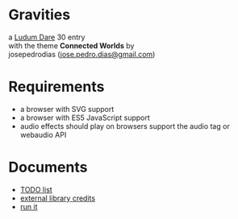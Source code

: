 # Gravities

a [Ludum Dare](http://www.ludumdare.com/compo/) 30 entry  
with the theme **Connected Worlds** by  
josepedrodias ([jose.pedro.dias@gmail.com](mailto:jose.pedro.dias@gmail.com))



# Requirements

* a browser with SVG support
* a browser with ES5 JavaScript support
* audio effects should play on browsers support the audio tag or webaudio API



# Documents

* [TODO list               ](https://github.com/JosePedroDias/gravities/blob/gh-pages/TODO.md)
* [external library credits](https://github.com/JosePedroDias/gravities/blob/gh-pages/CREDITS.md)
* [run it                  ](http://josepedrodias.github.io/gravities/)
